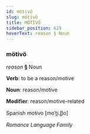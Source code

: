 ```yaml
---
id: mötivö
slug: mötivö
title: MÖTİVÖ
sidebar_position: 629
hoverText: reason § Noun
---
```


### mötivö

*reason* **§** Noun

**Verb**: to be a reason/motive

**Noun**: reason/motive

**Modifier**: reason/motive-related

Spanish motivo [moˈt̪i.β̞o]

*Romance Language Family*